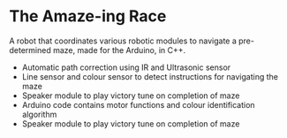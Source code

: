 # The Amaze-ing Race  
A robot that coordinates various robotic modules to navigate a pre-determined maze, made for the Arduino, in C++.

- Automatic path correction using IR and Ultrasonic sensor  
- Line sensor and colour sensor to detect instructions for navigating the maze  
- Speaker module to play victory tune on completion of maze  
- Arduino code contains motor functions and colour identification algorithm  
- Speaker module to play victory tune on completion of maze  
